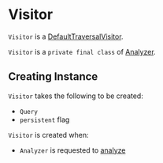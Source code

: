 # Visitor

`Visitor` is a [DefaultTraversalVisitor](parser/DefaultTraversalVisitor.md).

`Visitor` is a `private final class` of [Analyzer](Analyzer.md).

## Creating Instance

`Visitor` takes the following to be created:

* <span id="query"> `Query`
* <span id="persistent"> `persistent` flag

`Visitor` is created when:

* `Analyzer` is requested to [analyze](Analyzer.md#analyze)
